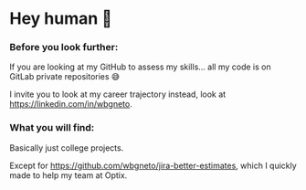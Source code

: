 # Hey human 👋

### Before you look further:
  
   If you are looking at my GitHub to assess my skills... all my code is on GitLab private repositories 😅  
  
   I invite you to look at my career trajectory instead, look at https://linkedin.com/in/wbgneto.  

### What you will find:
  
   Basically just college projects.  
  
   Except for https://github.com/wbgneto/jira-better-estimates, which I quickly made to help my team at Optix.
